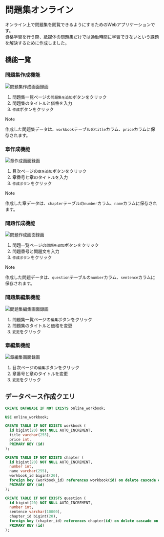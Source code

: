 # 問題集オンライン
オンライン上で問題集を閲覧できるようにするためのWebアプリケーションです。<br>
資格学習を行う際、紙媒体の問題集だけでは通勤時間に学習できないという課題を解決するために作成しました。

## 機能一覧

### 問題集作成機能

![問題集作成画面録画](https://github.com/user-attachments/assets/48f196b9-9bd9-4760-bad6-6ccbbd4596e0)

1. 問題集一覧ページの`問題集を追加`ボタンをクリック
1. 問題集のタイトルと価格を入力
1. `作成`ボタンをクリック

> [!NOTE]
> 作成した問題集データは、`workbook`テーブルの`title`カラム、`price`カラムに保存されます。

### 章作成機能

![章作成画面録画](https://github.com/user-attachments/assets/fe2f3db3-54a5-47e1-96a0-e5dd04798ceb)

1. 目次ページの`章を追加`ボタンをクリック
1. 章番号と章のタイトルを入力
1. `作成ボタン`をクリック

> [!NOTE]
> 作成した章データは、`chapter`テーブルの`number`カラム、`name`カラムに保存されます。

### 問題作成機能

![問題作成画面録画](https://github.com/user-attachments/assets/60142162-baff-4b31-9615-36d9cb9742ca)

1. 問題一覧ページの`問題を追加`ボタンをクリック
1. 問題番号と問題文を入力
1. `作成ボタン`をクリック

> [!NOTE]
> 作成した問題データは、`question`テーブルの`number`カラム、`sentence`カラムに保存されます。

### 問題集編集機能

![問題集編集画面録画](https://github.com/user-attachments/assets/c7087c5b-8016-4ab2-bc05-788fee5cef69)

1. 問題集一覧ページの`編集`ボタンをクリック
1. 問題集のタイトルと価格を変更
1. `変更`をクリック

### 章編集機能

![章編集画面録画](https://github.com/user-attachments/assets/88aab617-e4d4-4411-bb42-0e1dfd3f639a)

1. 目次ページの`編集`ボタンをクリック
1. 章番号と章のタイトルを変更
1. `変更`をクリック

## データベース作成クエリ

```sql
CREATE DATABASE IF NOT EXISTS online_workbook;

USE online_workbook;

CREATE TABLE IF NOT EXISTS workbook (
  id bigint(20) NOT NULL AUTO_INCREMENT,
  title varchar(255),
  price int,
  PRIMARY KEY (id)
);

CREATE TABLE IF NOT EXISTS chapter (
  id bigint(20) NOT NULL AUTO_INCREMENT,
  number int,
  name varchar(255),
  workbook_id bigint(20),
  foreign key (workbook_id) references workbook(id) on delete cascade on update cascade,
  PRIMARY KEY (id)
);

CREATE TABLE IF NOT EXISTS question (
  id bigint(20) NOT NULL AUTO_INCREMENT,
  number int,
  sentence varchar(10000),
  chapter_id bigint(20),
  foreign key (chapter_id) references chapter(id) on delete cascade on update cascade,
  PRIMARY KEY (id)
);
```
